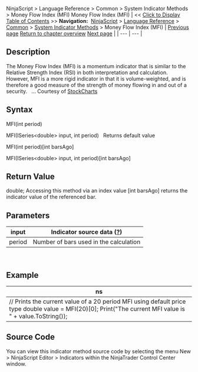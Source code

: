 ﻿
NinjaScript \> Language Reference \> Common \> System Indicator Methods \> Money Flow Index (MFI)
Money Flow Index (MFI)
| \<\< [Click to Display Table of Contents](money_flow_index_mfi.md) \>\> **Navigation:**     [NinjaScript](ninjascript.md) \> [Language Reference](language_reference_wip.md) \> [Common](common.md) \> [System Indicator Methods](indicators.md) \> Money Flow Index (MFI) | [Previous page](momentum.md) [Return to chapter overview](indicators.md) [Next page](money_flow_oscillator.md) |
| --- | --- |
## Description
The Money Flow Index (MFI) is a momentum indicator that is similar to the Relative Strength Index (RSI) in both interpretation and calculation. However, MFI is a more rigid indicator in that it is volume\-weighted, and is therefore a good measure of the strength of money flowing in and out of a security.
 
... Courtesy of [StockCharts](http://stockcharts.com/education/IndicatorAnalysis/indic_MFI.md)

## Syntax
MFI(int period)  

MFI(ISeries\<double\> input, int period)
 
Returns default value  

MFI(int period)\[int barsAgo]  

MFI(ISeries\<double\> input, int period)\[int barsAgo] 

## Return Value
double; Accessing this method via an index value \[int barsAgo] returns the indicator value of the referenced bar.

## Parameters
| input | Indicator source data ([?](valid_input_data_for_indicator.md)) |
| --- | --- |
| period | Number of bars used in the calculation |

 
## 
## Example
| ns |
| --- |
| // Prints the current value of a 20 period MFI using default price type double value \= MFI(20)\[0]; Print("The current MFI value is " \+ value.ToString()); |

## Source Code
You can view this indicator method source code by selecting the menu New \> NinjaScript Editor \> Indicators within the NinjaTrader Control Center window.
